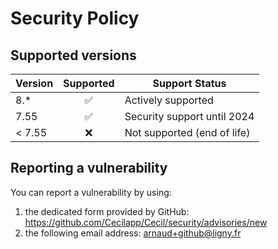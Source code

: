 # Security Policy

## Supported versions

| Version | Supported          | Support Status              |
| ------- | :----------------: | --------------------------- |
| 8.*     | :white_check_mark: | Actively supported          |
| 7.55    | :white_check_mark: | Security support until 2024 |
| < 7.55  | :x:                | Not supported (end of life) |

## Reporting a vulnerability

You can report a vulnerability by using:

1. the dedicated form provided by GitHub: <https://github.com/Cecilapp/Cecil/security/advisories/new>
2. the following email address: [arnaud+github@ligny.fr](mailto:arnaud+github@ligny.fr)
